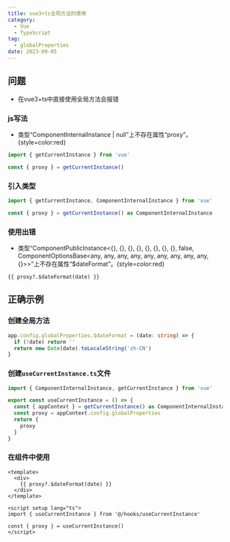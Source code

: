 ```yaml
---
title: vue3+ts全局方法的使用
category:
  - Vue
  - TypeScript
tag:
  - globalProperties
date: 2023-09-05
---
```


## 问题
- 在vue3+ts中直接使用全局方法会报错
### js写法
- 类型“ComponentInternalInstance | null”上不存在属性“proxy”。{style=color:red}
```ts
import { getCurrentInstance } from 'vue'

const { proxy } = getCurrentInstance()
```
### 引入类型
```ts
import { getCurrentInstance, ComponentInternalInstance } from 'vue'

const { proxy } = getCurrentInstance() as ComponentInternalInstance
```
### 使用出错
- 类型“ComponentPublicInstance<{}, {}, {}, {}, {}, {}, {}, {}, false, ComponentOptionsBase<any, any, any, any, any, any, any, any, any, {}>>”上不存在属性“$dateFormat”。{style=color:red}
```vue
{{ proxy?.$dateFormat(date) }}
```

## 正确示例
### 创建全局方法
```ts
app.config.globalProperties.$dateFormat = (date: string) => {
  if (!date) return ''
  return new Date(date).toLocaleString('zh-CN')
}
```
### 创建```useCurrentInstance.ts```文件
```ts
import { ComponentInternalInstance, getCurrentInstance } from 'vue'

export const useCurrentInstance = () => {
  const { appContext } = getCurrentInstance() as ComponentInternalInstance
  const proxy = appContext.config.globalProperties
  return {
    proxy
  }
}
```
### 在组件中使用
```vue
<template>
  <div>
    {{ proxy?.$dateFormat(date) }}
  </div>
</template>

<script setup lang="ts">
import { useCurrentInstance } from '@/hooks/useCurrentInstance'

const { proxy } = useCurrentInstance()
</script>
```